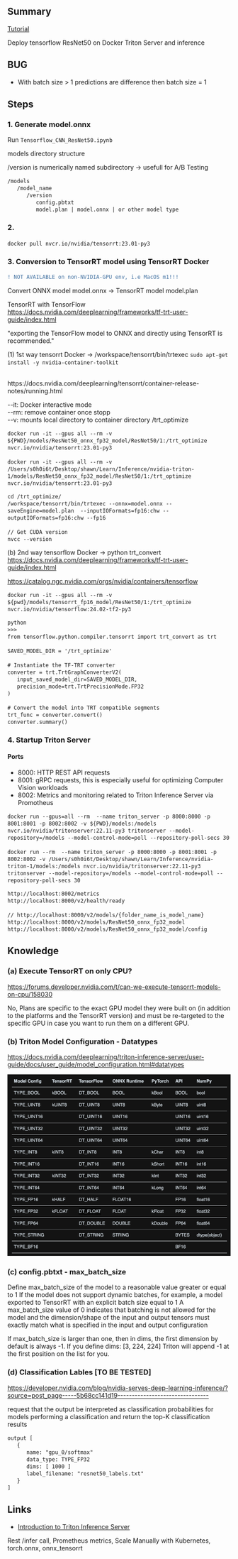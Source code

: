 ## Summary
[Tutorial](https://towardsdatascience.com/serving-tensorrt-models-with-nvidia-triton-inference-server-5b68cc141d19)

Deploy tensorflow ResNet50 on Docker Triton Server and inference

## BUG
- With batch size > 1 predictions are  difference then batch size = 1

## Steps
### 1. Generate model.onnx 
Run `Tensorflow_CNN_ResNet50.ipynb`

models directory structure

/version is numerically named subdirectory -> usefull for A/B Testing
```
/models
   /model_name
      /version
         config.pbtxt
         model.plan | model.onnx | or other model type
```

### 2.
`docker pull nvcr.io/nvidia/tensorrt:23.01-py3`

### 3. Conversion to TensorRT model using TensorRT Docker 
```diff
! NOT AVAILABLE on non-NVIDIA-GPU env, i.e MacOS m1!!!
```

Convert ONNX model model.onnx -> TensorRT model model.plan

TensorRT with TensorFlow 
https://docs.nvidia.com/deeplearning/frameworks/tf-trt-user-guide/index.html

"exporting the TensorFlow model to ONNX and directly using TensorRT is recommended."

(1) 1st way tensorrt Docker -> /workspace/tensorrt/bin/trtexec 
`sudo apt-get install -y nvidia-container-toolkit`

<br>
https://docs.nvidia.com/deeplearning/tensorrt/container-release-notes/running.html

--it: Docker interactive mode <br>
--rm: remove container once stopp <br>
--v: mounts local directory to container directory /trt_optimize <br>
```
docker run -it --gpus all --rm -v ${PWD}/models/ResNet50_onnx_fp32_model/ResNet50/1:/trt_optimize nvcr.io/nvidia/tensorrt:23.01-py3 

docker run -it --gpus all --rm -v /Users/s0h0i6t/Desktop/shawn/Learn/Inference/nvidia-triton-1/models/ResNet50_onnx_fp32_model/ResNet50/1:/trt_optimize nvcr.io/nvidia/tensorrt:23.01-py3
```

```
cd /trt_optimize/
/workspace/tensorrt/bin/trtexec --onnx=model.onnx --saveEngine=model.plan  --inputIOFormats=fp16:chw --outputIOFormats=fp16:chw --fp16

// Get CUDA version
nvcc --version
```

(b) 2nd way tensorflow Docker -> python trt_convert <br>
https://docs.nvidia.com/deeplearning/frameworks/tf-trt-user-guide/index.html

https://catalog.ngc.nvidia.com/orgs/nvidia/containers/tensorflow

```
docker run -it --gpus all --rm -v ${pwd}/models/tensorrt_fp16_model/ResNet50/1:/trt_optimize nvcr.io/nvidia/tensorflow:24.02-tf2-py3
```

```
python
>>>
from tensorflow.python.compiler.tensorrt import trt_convert as trt

SAVED_MODEL_DIR = '/trt_optimize'

# Instantiate the TF-TRT converter
converter = trt.TrtGraphConverterV2(
   input_saved_model_dir=SAVED_MODEL_DIR,
   precision_mode=trt.TrtPrecisionMode.FP32
)
 
# Convert the model into TRT compatible segments
trt_func = converter.convert()
converter.summary()
```

### 4. Startup Triton Server
#### Ports
- 8000: HTTP REST API requests
- 8001: gRPC requests, this is especially useful for optimizing Computer Vision workloads
- 8002: Metrics and monitoring related to Triton Inference Server via Promotheus

```
docker run --gpus=all --rm  --name triton_server -p 8000:8000 -p 8001:8001 -p 8002:8002 -v ${PWD}/models:/models nvcr.io/nvidia/tritonserver:22.11-py3 tritonserver --model-repository=/models --model-control-mode=poll --repository-poll-secs 30

docker run --rm  --name triton_server -p 8000:8000 -p 8001:8001 -p 8002:8002 -v /Users/s0h0i6t/Desktop/shawn/Learn/Inference/nvidia-triton-1/models:/models nvcr.io/nvidia/tritonserver:22.11-py3 tritonserver --model-repository=/models --model-control-mode=poll --repository-poll-secs 30
```

```
http://localhost:8002/metrics
http://localhost:8000/v2/health/ready

// http://localhost:8000/v2/models/{folder_name_is_model_name}
http://localhost:8000/v2/models/ResNet50_onnx_fp32_model
http://localhost:8000/v2/models/ResNet50_onnx_fp32_model/config
```

## Knowledge
### (a) Execute TensorRT on only CPU?
https://forums.developer.nvidia.com/t/can-we-execute-tensorrt-models-on-cpu/158030

No, Plans are specific to the exact GPU model they were built on (in addition to the platforms and the TensorRT version) and must be re-targeted to the specific GPU in case you want to run them on a different GPU.

### (b) Triton Model Configuration - Datatypes
https://docs.nvidia.com/deeplearning/triton-inference-server/user-guide/docs/user_guide/model_configuration.html#datatypes

![alt text](image.png)

### (c) config.pbtxt - max_batch_size
Define max_batch_size of the model to a reasonable value greater or equal to 1
If the model does not support dynamic batches, for example, a model exported to TensorRT with an explicit batch size equal to 1
A max_batch_size value of 0 indicates that batching is not allowed for the model and the dimension/shape of the input and output tensors must exactly match what is specified in the input and output configuration

If max_batch_size is larger than one, then in dims, the first dimension by default is always -1. If you define dims: [3, 224, 224] Triton will append -1 at the first position on the list for you.

### (d) Classification Lables [TO BE TESTED]
https://developer.nvidia.com/blog/nvidia-serves-deep-learning-inference/?source=post_page-----5b68cc141d19--------------------------------

request that the output be interpreted as classification probabilities for models performing a classification and return the top-K classification results

```
output [
   {
      name: "gpu_0/softmax"
      data_type: TYPE_FP32
      dims: [ 1000 ]
      label_filename: "resnet50_labels.txt"
   }
]
```

## Links
- [Introduction to Triton Inference Server](https://medium.com/@ayyucedemirbas/introduction-to-triton-inference-server-6551b05e17ff)

Rest /infer call, Prometheus metrics, Scale Manually with Kubernetes, torch.onnx, onnx_tensorrt